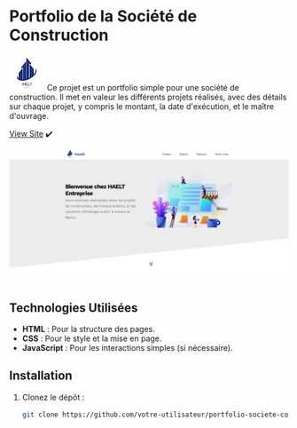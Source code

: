 # Portfolio de la Société de Construction
![Company Logo](imgs/haeltLogo.webp)
Ce projet est un portfolio simple pour une société de construction. Il met en valeur les différents projets réalisés, avec des détails sur chaque projet, y compris le montant, la date d'exécution, et le maître d'ouvrage.


[View Site](https://ayoubmajid67.github.io/haelt/) ✔️

![Home page](./logo.png)


## Technologies Utilisées
- **HTML** : Pour la structure des pages.
- **CSS** : Pour le style et la mise en page.
- **JavaScript** : Pour les interactions simples (si nécessaire).

## Installation
1. Clonez le dépôt :
   ```bash
   git clone https://github.com/votre-utilisateur/portfolio-societe-construction.git
